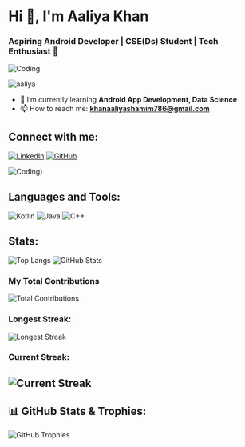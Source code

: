 # Hi 👋, I'm Aaliya Khan

### Aspiring Android Developer | CSE(Ds) Student | Tech Enthusiast 🚀

![Coding](https://c.tenor.com/LENeju0qxusAAAAC/hackerman.gif)



<p align="left"> <img src="https://komarev.com/ghpvc/?username=Aaliyakhan10&label=Profile%20views&color=0e75b6&style=flat" alt="aaliya" /> </p>

- 🌱 I’m currently learning **Android App Development, Data Science**
- 📫 How to reach me: **khanaaliyashamim786@gmail.com**

## Connect with me:
[![LinkedIn](https://img.shields.io/badge/LinkedIn-Aaliya%20Khan-blue)](https://www.linkedin.com/in/aaliyakhan01/)
[![GitHub](https://img.shields.io/badge/GitHub-Aaliya%20Khan-black)](https://github.com/Aaliyakhan10)

![Coding](https://user-images.githubusercontent.com/74038190/271839927-f5d2d866-d25c-4873-8d82-425d2c62fc2e.gif))
## Languages and Tools:
![Kotlin](https://img.shields.io/badge/Kotlin-1.5.0-7f52ff)
![Java](https://img.shields.io/badge/Java-16-ff7800)
![C++](https://img.shields.io/badge/C++-11-00599C)

## Stats:
![Top Langs](https://github-readme-stats.vercel.app/api/top-langs/?username=Aaliyakhan10&show_icons=true&layout=compact)
![GitHub Stats](https://github-readme-stats.vercel.app/api?username=Aaliyakhan10&show_icons=true)


### My Total Contributions

![Total Contributions](https://github-readme-stats.vercel.app/api?username=Aaliyakhan10&show_icons=true&count_private=true&hide=prs)

### Longest Streak:  
![Longest Streak](https://github-readme-streak-stats.herokuapp.com/?user=Aaliyakhan10)

### Current Streak:  
![Current Streak](https://github-readme-streak-stats.herokuapp.com/?user=Aaliyakhan10)
---

## 📊 GitHub Stats & Trophies:
![GitHub Trophies](https://github-profile-trophy.vercel.app/?username=Aaliyakhan10&theme=juicyfresh)
